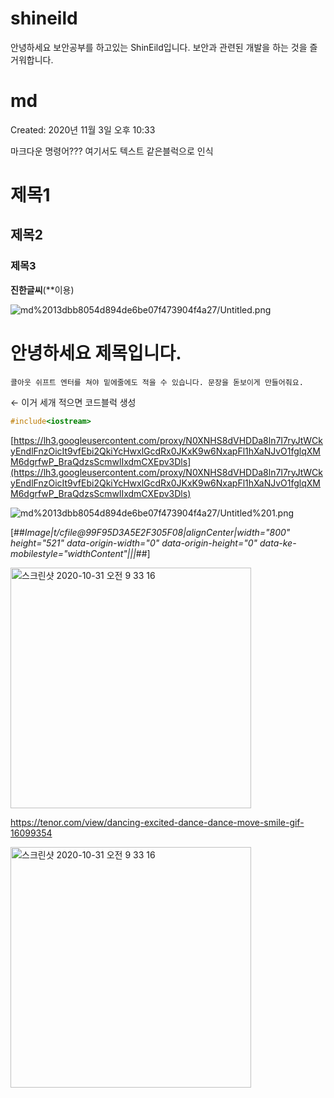 # shineild

안녕하세요
보안공부를 하고있는 ShinEild입니다.
보안과 관련된 개발을 하는 것을 즐거워합니다.


# md

Created: 2020년 11월 3일 오후 10:33

마크다운 명령어???
여기서도 텍스트 같은블럭으로 인식

# 제목1
## 제목2
### 제목3
**진한글씨**(**이용)

![md%2013dbb8054d894de6be07f473904f4a27/Untitled.png](md%2013dbb8054d894de6be07f473904f4a27/Untitled.png)

# 안녕하세요 제목입니다.

`콜아웃
쉬프트 엔터를 쳐야 밑에줄에도 적을 수 있습니다.
문장을 돋보이게 만들어줘요.`

← 이거 세개 적으면 코드블럭 생성

```cpp
#include<iostream>

```

[https://lh3.googleusercontent.com/proxy/N0XNHS8dVHDDa8ln7I7ryJtWCkyEndlFnzOicIt9vfEbi2QkiYcHwxlGcdRx0JKxK9w6NxapFl1hXaNJvO1fglqXMM6dgrfwP_BraQdzsScmwlIxdmCXEpv3Dls](https://lh3.googleusercontent.com/proxy/N0XNHS8dVHDDa8ln7I7ryJtWCkyEndlFnzOicIt9vfEbi2QkiYcHwxlGcdRx0JKxK9w6NxapFl1hXaNJvO1fglqXMM6dgrfwP_BraQdzsScmwlIxdmCXEpv3Dls)

![md%2013dbb8054d894de6be07f473904f4a27/Untitled%201.png](md%2013dbb8054d894de6be07f473904f4a27/Untitled%201.png)



[##_Image|t/cfile@99F95D3A5E2F305F08|alignCenter|width="800" height="521" data-origin-width="0" data-origin-height="0" data-ke-mobilestyle="widthContent"|||_##]

<img width="385" alt="스크린샷 2020-10-31 오전 9 33 16" src="https://user-images.githubusercontent.com/49579706/97993529-8773c080-1e27-11eb-9091-c3c2e88a9c7c.png">


https://tenor.com/view/dancing-excited-dance-dance-move-smile-gif-16099354

<img width="385" alt="스크린샷 2020-10-31 오전 9 33 16" src="https://tenor.com/view/dancing-excited-dance-dance-move-smile-gif-16099354">
